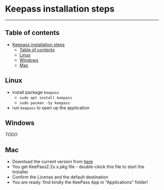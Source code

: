 # Keepass installation steps

---

## Table of contents

- [Keepass installation steps](#keepass-installation-steps)
  - [Table of contents](#table-of-contents)
  - [Linux](#linux)
  - [Windows](#windows)
  - [Mac](#mac)

## Linux

- install package `keepass`
  - `sudo apt install keepass`
  - `sudo pacman -Sy keepass`
- run `keepass` to open up the application

## Windows

*TODO*

## Mac

- Download the current version from [here](https://keepass.info/download.html)
- You get KeePass2.2x.x.pkg file - double-ckick this file to start the Installer
- Confirm the License and the default destination
- You are ready: find kindly the KeePass App in "Applications" folder!
